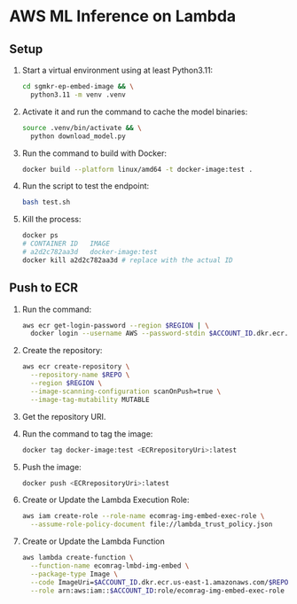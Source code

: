 # AWS ML Inference on Lambda

## Setup

1. Start a virtual environment using at least Python3.11:

   ```sh
   cd sgmkr-ep-embed-image && \
     python3.11 -m venv .venv
   ```

2. Activate it and run the command to cache the model binaries:

   ```sh
   source .venv/bin/activate && \
     python download_model.py
   ```

3. Run the command to build with Docker:

   ```sh
   docker build --platform linux/amd64 -t docker-image:test .
   ```

4. Run the script to test the endpoint:

   ```sh
   bash test.sh
   ```

5. Kill the process:

   ```sh
   docker ps
   # CONTAINER ID   IMAGE
   # a2d2c782aa3d   docker-image:test
   docker kill a2d2c782aa3d # replace with the actual ID
   ```

## Push to ECR

1. Run the command:

   ```sh
   aws ecr get-login-password --region $REGION | \
     docker login --username AWS --password-stdin $ACCOUNT_ID.dkr.ecr.$REGION.amazonaws.com
   ```

2. Create the repository:

   ```sh
   aws ecr create-repository \
     --repository-name $REPO \
     --region $REGION \
     --image-scanning-configuration scanOnPush=true \
     --image-tag-mutability MUTABLE
   ```

3. Get the repository URI.

4. Run the command to tag the image:

   ```sh
   docker tag docker-image:test <ECRrepositoryUri>:latest
   ```

5. Push the image:

   ```sh
   docker push <ECRrepositoryUri>:latest
   ```

6. Create or Update the Lambda Execution Role:

   ```sh
   aws iam create-role --role-name ecomrag-img-embed-exec-role \
     --assume-role-policy-document file://lambda_trust_policy.json
   ```

7. Create or Update the Lambda Function

    ```sh
    aws lambda create-function \
      --function-name ecomrag-lmbd-img-embed \
      --package-type Image \
      --code ImageUri=$ACCOUNT_ID.dkr.ecr.us-east-1.amazonaws.com/$REPO:latest \
      --role arn:aws:iam::$ACCOUNT_ID:role/ecomrag-img-embed-exec-role
    ```
